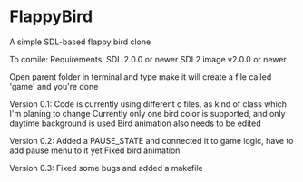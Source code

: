 # FlappyBird
A simple SDL-based flappy bird clone

To comile:
  Requirements:
    SDL 2.0.0 or newer
    SDL2 image v2.0.0 or newer
    
  Open parent folder in terminal and type make it will create a file called 'game' and you're done
    
Version 0.1:
  Code is currently using different c files, as kind of class which I'm planing to change
  Currently only one bird color is supported, and only daytime background is used
  Bird animation also needs to be edited
  
Version 0.2:
  Added a PAUSE_STATE and connected it to game logic, have to add pause menu to it yet
  Fixed bird animation

Version 0.3:
  Fixed some bugs and added a makefile
